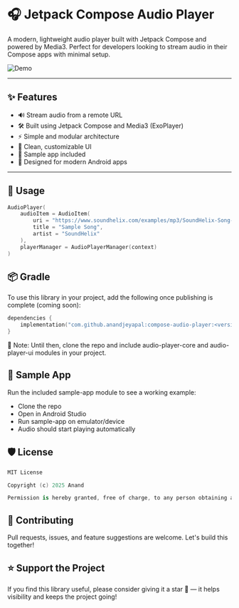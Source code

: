 # 🎧 Jetpack Compose Audio Player

A modern, lightweight audio player built with Jetpack Compose and powered by Media3. Perfect for developers looking to stream audio in their Compose apps with minimal setup.

![Demo](demo.gif)

---

## ✨ Features

- 🔊 Stream audio from a remote URL
- 🛠️ Built using Jetpack Compose and Media3 (ExoPlayer)
- ⚡ Simple and modular architecture
- 🎨 Clean, customizable UI
- 🧪 Sample app included
- 💯 Designed for modern Android apps

---

## 🚀 Usage

```kotlin
AudioPlayer(
    audioItem = AudioItem(
        uri = "https://www.soundhelix.com/examples/mp3/SoundHelix-Song-1.mp3",
        title = "Sample Song",
        artist = "SoundHelix"
    ),
    playerManager = AudioPlayerManager(context)
)
```
## 📦 Gradle
To use this library in your project, add the following once publishing is complete (coming soon):

```kotlin
dependencies {
    implementation("com.github.anandjeyapal:compose-audio-player:<version>")
}
```
📌 Note: Until then, clone the repo and include audio-player-core and audio-player-ui modules in your project.

## 📱 Sample App
Run the included sample-app module to see a working example:

- Clone the repo
- Open in Android Studio
- Run sample-app on emulator/device
- Audio should start playing automatically

## 🛡 License
```swift
MIT License

Copyright (c) 2025 Anand

Permission is hereby granted, free of charge, to any person obtaining a copy...
```

## 🤝 Contributing
Pull requests, issues, and feature suggestions are welcome. Let's build this together!

## ⭐ Support the Project
If you find this library useful, please consider giving it a star 🌟 — it helps visibility and keeps the project going!
